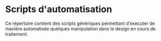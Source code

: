 # Scripts d'automatisation

Ce répertoire contient des scripts génériques permettant d'executer de manière automatisée quelques manipulation dans le design en cours de traitement.
